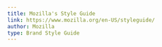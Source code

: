 ```yaml
---
title: Mozilla's Style Guide
link: https://www.mozilla.org/en-US/styleguide/
author: Mozilla
type: Brand Style Guide
---
```

